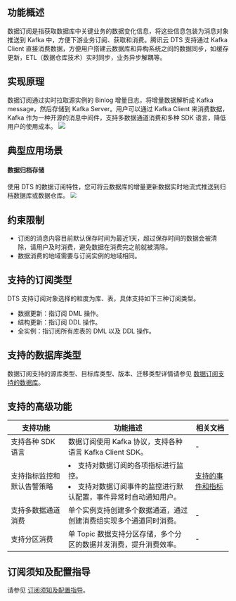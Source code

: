 ## 功能概述
数据订阅是指获取数据库中关键业务的数据变化信息，将这些信息包装为消息对象推送到 Kafka 中，方便下游业务订阅、获取和消费。腾讯云 DTS 支持通过 Kafka Client 直接消费数据，方便用户搭建云数据库和异构系统之间的数据同步，如缓存更新，ETL（数据仓库技术）实时同步，业务异步解耦等。

## 实现原理
数据订阅通过实时拉取源实例的 Binlog 增量日志，将增量数据解析成 Kafka message，然后存储到 Kafka Server。用户可以通过 Kafka  Client 来消费数据，Kafka 作为一种开源的消息中间件，支持多数据通道消费和多种 SDK 语言，降低用户的使用成本。
![](https://main.qcloudimg.com/raw/93f09b55d3bec10074fd4527016bc089.png)

## 典型应用场景
#### 数据归档存储
使用 DTS 的数据订阅特性，您可将云数据库的增量更新数据实时地流式推送到归档数据库或数据仓库。
<img src="https://mc.qcloudimg.com/static/img/6bc58a2088159ccb0264765a4f2e922e/DTS-scenarios4.png" style="zoom:80%;" />

## 约束限制
- 订阅的消息内容目前默认保存时间为最近1天，超过保存时间的数据会被清除，请用户及时消费，避免数据在消费完之前就被清除。
- 数据消费的地域需要与订阅实例的地域相同。

## 支持的订阅类型
DTS 支持订阅对象选择的粒度为库、表，具体支持如下三种订阅类型。
-  数据更新：指订阅 DML 操作。
-  结构更新：指订阅 DDL 操作。
-  全实例：指订阅所有库表的 DML 以及 DDL 操作。

## 支持的数据库类型
数据订阅支持的源库类型、目标库类型、版本、迁移类型详情请参见 [数据订阅支持的数据库]()。

## 支持的高级功能

| **支持功能**               | **功能描述**                  | **相关文档**         |
| -------------------------- | ---------------------------------- | -------------------- |
| 支持各种 SDK 语言          | 数据订阅使用 Kafka 协议，支持各种语言 Kafka Client SDK。     | -                    |
| 支持指标监控和默认告警策略 | <li>支持对数据订阅的各项指标进行监控。<li>支持对数据订阅事件的监控进行默认配置，事件异常时自动通知用户。 | [支持的事件和指标](https://cloud.tencent.com/document/product/571/59191) |
| 支持多数据通道消费         | 单个实例支持创建多个数据通道，通过创建消费组实现多个通道同时消费。 | -                    |
| 支持分区消费               | 单 Topic 数据支持分区存储，多个分区的数据并发消费，提升消费效率。 | -                    |

## 订阅须知及配置指导
请参见 [订阅须知及配置指导]()。

